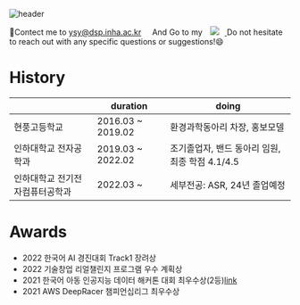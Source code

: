 <!--
![ysy2000's GitHub stats](https://github-readme-stats.vercel.app/api?username=ysy2000&show_icons=true&theme=vue)-->
![header](https://capsule-render.vercel.app/api?type=waving&reversal=true&section=footer&color=0:191970,100:108080&text=Hi👋🏻this%20is%20YSY&height=400&desc=Assistent%20Researcher%20in%20INHA%20Univ.🐲&animation=fadeIn&fontColor=feFffe)


💌Contect me to ysy@dsp.inha.ac.kr&nbsp;&nbsp;&nbsp;&nbsp;&nbsp;And Go to my 
<a href="https://ysy2000.tistory.com/">
    <img 
        src="http://img.shields.io/badge/-Tistory-222222?style=flat&logo=Tistory&link=https://ysy2000.tistory.com/"
        style="height : auto; margin-left : 10px; margin-right : 10px;"/>
</a>
Do not hesitate to reach out with any specific questions or suggestions!😄

# History
||duration|doing|
|------|---|---|
|현풍고등학교|2016.03 ~ 2019.02|환경과학동아리 차장, 홍보모델|
|인하대학교 전자공학과|2019.03 ~ 2022.02|조기졸업자, 밴드 동아리 임원, 최종 학점 4.1/4.5|
|인하대학교 전기전자컴퓨터공학과|2022.03 ~ |세부전공: ASR, 24년 졸업예정|

# Awards
 - 2022 한국어 AI 경진대회 Track1 장려상
 - 2022 기술창업 리얼챌린지 프로그램 우수 계획상
 - 2021 한국어 아동 인공지능 데이터 해커톤 대회 최우수상(2등)[link](http://www.lecturernews.com/news/articleView.html?idxno=86979)
 - 2021 AWS DeepRacer 챔피언십리그 최우수상
 
<!--
- 🔭 I’m currently working on ...
- 🌱 I’m currently learning ...
- 👯 I’m looking to collaborate on ...
- 🤔 I’m looking for help with ...
- 💬 Ask me about ...
- 📫 How to reach me: ...
- 😄 Pronouns: ...
- ⚡ Fun fact: ...
-->

